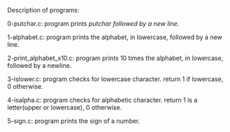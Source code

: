 Description of programs:

0-putchar.c: program prints _putchar followed by a new line._

1-alphabet.c: program prints the alphabet, in lowercase, followed by a new line.

2-print_alphabet_x10.c: program prints 10 times the alphabet, in lowercase, followed by a newline.

3-islower.c: program checks for lowercase character. return 1 if lowercase, 0 otherwise.

4-isalpha.c: program checks for alphabetic character. return 1 is a letter(upper or lowercase), 0 otherwise.

5-sign.c: program prints the sign of a number.

